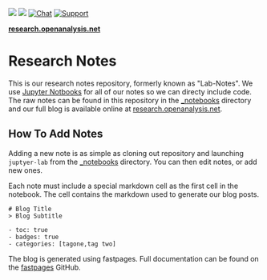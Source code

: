 ![](https://github.com/OALabs/research/workflows/CI/badge.svg) 
![](https://github.com/OALabs/research/workflows/GH-Pages%20Status/badge.svg) 
[![Chat](https://img.shields.io/badge/Chat-Discord-blueviolet)](https://discord.gg/UWdMC3W2qn) 
[![Support](https://img.shields.io/badge/Support-Patreon-FF424D)](https://www.patreon.com/oalabs)


[**research.openanalysis.net**](https://research.openanalysis.net)

# Research Notes

This is our research notes repository, formerly known as "Lab-Notes". We use [Jupyter Notbooks](https://jupyter.org/) for all of our notes so we can directy include code. The raw notes can be found in this repository in the [_notebooks](https://github.com/OALabs/research/tree/master/_notebooks) directory and our full blog is available online at [research.openanalysis.net](https://research.openanalysis.net).


## How To Add Notes

Adding a new note is as simple as cloning out repository and launching `juptyer-lab` from the [_notebooks](https://github.com/OALabs/research/tree/master/_notebooks) directory. You can then edit notes, or add new ones. 

Each note must include a special markdown cell as the first cell in the notebook. The cell contains the markdown used to generate our blog posts. 
```
# Blog Title
> Blog Subtitle

- toc: true 
- badges: true
- categories: [tagone,tag two]
```
The blog is generated using fastpages. Full documentation can be found on the [fastpages](https://github.com/fastai/fastpages) GitHub.


